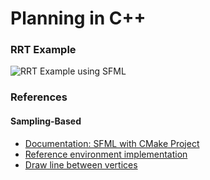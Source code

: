 # Planning in C++

### RRT Example
![RRT Example using SFML](https://github.com/trunc8/Astar-cpp/blob/main/sampling-based/rrt_example.gif)


### References
#### Sampling-Based
- [Documentation: SFML with CMake Project](https://www.sfml-dev.org/tutorials/2.6/start-cmake.php)
- [Reference environment implementation](https://github.com/nikhilchandak/Rapidly-Exploring-Random-Trees)
- [Draw line between vertices](https://en.sfml-dev.org/forums/index.php?topic=27362.0)